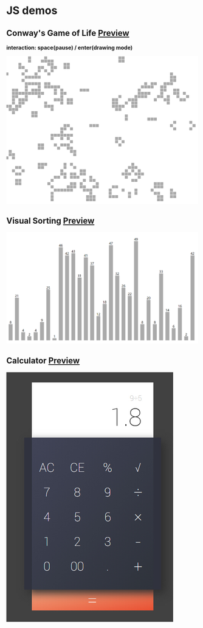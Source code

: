 # JS demos

## Conway's Game of Life [Preview](http://zhang2333.github.io/js-playthings/js/src/conway-life/conway-game-of-life.html)

**interaction: space(pause) / enter(drawing mode)**

![](https://raw.githubusercontent.com/zhang2333/js-playthings/gh-pages/js/screenshots/conway-game-of-life.png)

## Visual Sorting [Preview](http://zhang2333.github.io/js-playthings/js/src/visual-sorting.html)

![](https://raw.githubusercontent.com/zhang2333/js-playthings/gh-pages/js/screenshots/visual-sorting.png)

## Calculator [Preview](http://zhang2333.github.io/js-playthings/js/src/calculator.html)

![](https://raw.githubusercontent.com/zhang2333/js-playthings/gh-pages/js/screenshots/calculator.jpg)
